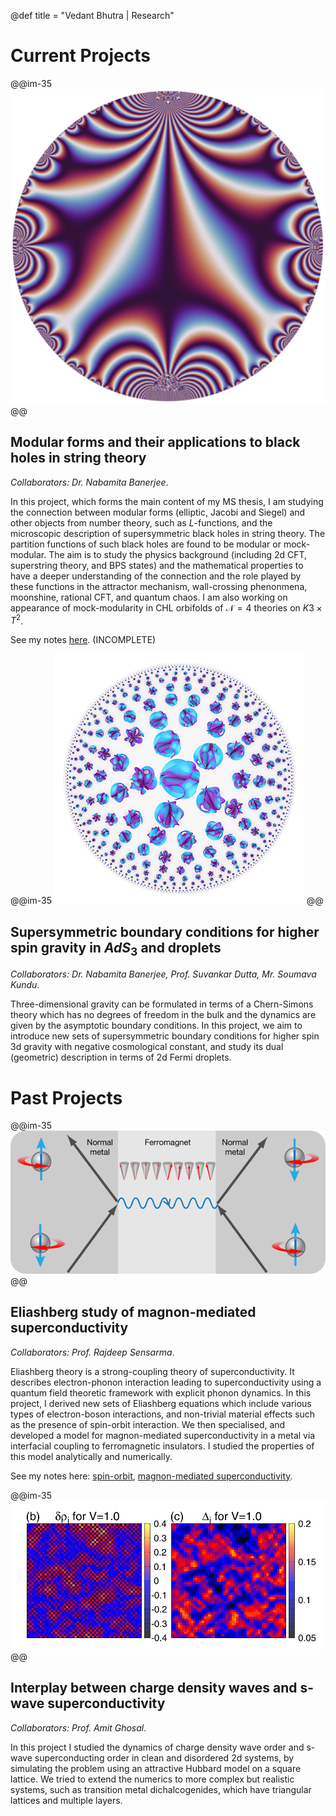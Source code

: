 @def title = "Vedant Bhutra | Research"


<!-- ------------------
      PROJECTS SECTION
     ------------------ -->

# Current Projects

@@im-35
![](/assets/favicon.png)
@@

## Modular forms and their applications to black holes in string theory

*Collaborators: Dr. Nabamita Banerjee*.

In this project, which forms the main content of my MS thesis, I am studying the connection between modular forms (elliptic, Jacobi and Siegel) and other objects from number theory, such as $L$-functions, and the microscopic description of supersymmetric black holes in string theory. The partition functions of such black holes are found to be modular or mock-modular. The aim is to study the physics background (including 2d CFT, superstring theory, and BPS states) and the mathematical properties to have a deeper understanding of the connection and the role played by these functions in the attractor mechanism, wall-crossing phenonmena, moonshine, rational CFT, and quantum chaos. I am also working on appearance of mock-modularity in CHL orbifolds of $\mathcal{N}=4$ theories on $K3 \times T^2$.

See my notes [here](https://drive.google.com/file/d/1bFj20bmJ51JgDtN5fyHePGUEUMFWWSFf/view?usp=sharing). (INCOMPLETE)

@@im-35
![](/assets/img/ads_string.png)
@@

## Supersymmetric boundary conditions for higher spin gravity in $AdS_3$ and droplets

*Collaborators: Dr. Nabamita Banerjee, Prof. Suvankar Dutta, Mr. Soumava Kundu*.

Three-dimensional gravity can be formulated in terms of a Chern-Simons theory which has no degrees of freedom in the bulk and the dynamics are given by the asymptotic boundary conditions. In this project, we aim to introduce new sets of supersymmetric boundary conditions for higher spin 3d gravity with negative cosmological constant, and study its dual (geometric) description in terms of 2d Fermi droplets.

# Past Projects

@@im-35
![](/assets/img/magnon.png)
@@

## Eliashberg study of magnon-mediated superconductivity

*Collaborators: Prof. Rajdeep Sensarma*.

Eliashberg theory is a strong-coupling theory of superconductivity. It describes electron-phonon interaction leading to superconductivity using a quantum field theoretic framework with explicit phonon dynamics. In this project, I derived new sets of Eliashberg equations which include various types of electron-boson interactions, and non-trivial material effects such as the presence of spin-orbit interaction. We then specialised, and developed a model for magnon-mediated superconductivity in a metal via interfacial coupling to ferromagnetic insulators. I studied the properties of this model analytically and numerically.

See my notes here: [spin-orbit](https://drive.google.com/file/d/19lD7A3n8dn1RfgCDg2J3Zo0shQx2Y3ns/view?usp=sharing), [magnon-mediated superconductivity](https://drive.google.com/file/d/1idT707M5y5Q4aEsF2AEGIfNdyxZFR9T0/view?usp=sharing).

@@im-35
![](/assets/img/iiserk2.png)
@@

## Interplay between charge density waves and s-wave superconductivity

*Collaborators: Prof. Amit Ghosal*.

In this project I studied the dynamics of charge density wave order and s-wave superconducting order in clean and disordered 2d systems, by simulating the problem using an attractive Hubbard model on a square lattice. We tried to extend the numerics to more complex but realistic systems, such as transition metal dichalcogenides, which have triangular lattices and multiple layers.